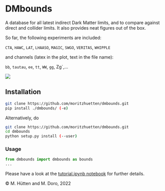 # DMbounds

A database for all latest indirect Dark Matter limits, and to compare against direct and collider limits. It also provides neat figures out of the box.

So far, the following experiments are included:

`CTA`, `HAWC`, `LAT`, `LHAASO`, `MAGIC`, `SWGO`, `VERITAS`, `WHIPPLE`

and channels (latex in the plot, text in the file name):

`bb`, `tautau`, `ee`, `tt`, `WW`, `gg`, Zg`,...

<img src="https://render.githubusercontent.com/render/math?math=b\bar{b},\tau^{+}\tau^{-},e^{+}e^{-},t\bar{t},W^{+}W^{-},\gamma\gamma,Z\gamma,...">

## Installation

```bash
git clone https://github.com/moritzhuetten/dmbounds.git
pip install ./dmbounds/ (-e)
```
Alternatively, do

```bash
git clone https://github.com/moritzhuetten/dmbounds.git
cd dmbounds
python setup.py install (--user)
```

### Usage

```python
from dmbounds import dmbounds as bounds
...
```

Please have a look at the [tutorial.ipynb notebook](tutorial.ipynb) for further details.

&copy; M. H&uuml;tten and M. Doro, 2022